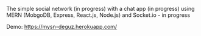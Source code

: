 The simple social network (in progress) with a chat app (in progress) using MERN (MobgoDB, Express, React.js, Node.js) and Socket.io - in progress

Demo:
https://mysn-deguz.herokuapp.com/

